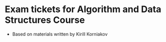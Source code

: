 # Exam tickets for Algorithm and Data Structures Course

- Based on materials written by Kirill Korniakov
